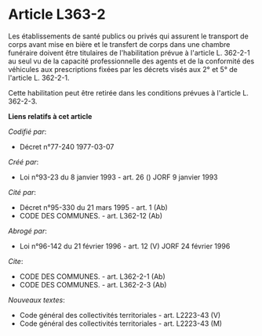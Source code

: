 # Article L363-2

Les établissements de santé publics ou privés qui assurent le transport de corps avant mise en bière et le transfert de corps
dans une chambre funéraire doivent être titulaires de l'habilitation prévue à l'article L. 362-2-1 au seul vu de la capacité
professionnelle des agents et de la conformité des véhicules aux prescriptions fixées par les décrets visés aux 2° et 5° de
l'article L. 362-2-1.

Cette habilitation peut être retirée dans les conditions prévues à l'article L. 362-2-3.

**Liens relatifs à cet article**

_Codifié par_:

  - Décret n°77-240 1977-03-07

_Créé par_:

  - Loi n°93-23 du 8 janvier 1993 - art. 26 () JORF 9 janvier 1993

_Cité par_:

  - Décret n°95-330 du 21 mars 1995 - art. 1 (Ab)
  - CODE DES COMMUNES. - art. L362-12 (Ab)

_Abrogé par_:

  - Loi n°96-142 du 21 février 1996 - art. 12 (V) JORF 24 février 1996

_Cite_:

  - CODE DES COMMUNES. - art. L362-2-1 (Ab)
  - CODE DES COMMUNES. - art. L362-2-3 (Ab)

_Nouveaux textes_:

  - Code général des collectivités territoriales - art. L2223-43 (V)
  - Code général des collectivités territoriales - art. L2223-43 (M)
